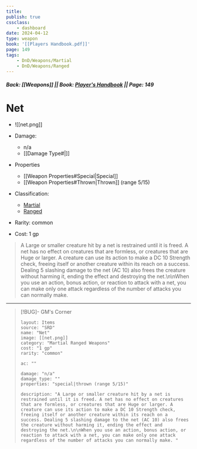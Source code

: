 ```yaml
---
title:
publish: true
cssclass:
    - dashboard
date: 2024-04-12
type: weapon
book: '[[Players Handbook.pdf]]'
page: 149
tags:
    - DnD/Weapons/Martial
    - DnD/Weapons/Ranged
---
```


##### Back: [[Weapons]] || Book: [Player's Handbook](https://drive.google.com/drive/folders/1O5bhpYizcIT5xxAoLOuzCRht_PVS7VSG?usp=sharing) || Page: 149

# Net

- ![[net.png]]
- Damage:
    - n/a
	- [[Damage Type#|]]
- Properties
    - [[Weapon Properties#Special|Special]]
    - [[Weapon Properties#Thrown|Thrown]] (range 5/15)

- Classification:
    - [Martial](https://benl0.github.io/The-Editors-Dungeon/tags/DnD/Weapons/Martial)
    - [Ranged](https://benl0.github.io/The-Editors-Dungeon/tags/DnD/Weapons/Ranged)
- Rarity: common
- Cost: 1 gp

> A Large or smaller creature hit by a net is restrained until it is freed. A net has no effect on creatures that are formless, or creatures that are Huge or larger. A creature can use its action to make a DC 10 Strength check, freeing itself or another creature within its reach on a success. Dealing 5 slashing damage to the net (AC 10) also frees the creature without harming it, ending the effect and destroying the net.\n\nWhen you use an action, bonus action, or reaction to attack with a net, you can make only one attack regardless of the number of attacks you can normally make. 

---

> [!BUG]- GM's Corner
>
> ```statblock
> layout: Items
> source: "SRD"
> name: "Net"
> image: [[net.png]]
> category: "Martial Ranged Weapons"
> cost: "1 gp"
> rarity: "common"
>
> ac: ""
>
> damage: "n/a"
> damage_type: ""
> properties: "special|thrown (range 5/15)"
>
> description: "A Large or smaller creature hit by a net is restrained until it is freed. A net has no effect on creatures that are formless, or creatures that are Huge or larger. A creature can use its action to make a DC 10 Strength check, freeing itself or another creature within its reach on a success. Dealing 5 slashing damage to the net (AC 10) also frees the creature without harming it, ending the effect and destroying the net.\n\nWhen you use an action, bonus action, or reaction to attack with a net, you can make only one attack regardless of the number of attacks you can normally make. "
> ```
